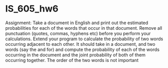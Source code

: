 IS_605_hw6
==========
Assignment:
Take a document in English and print out the estimated probabilities
for each of the words that occur in that document.  Remove all
punctuation (quotes, commas, hyphens etc) before you perform your calculations.
Extend your program to calculate the probability of two words occurring adjacent to
each other. It should take in a document, and two words (say the and for) and compute
the probability of each of the words occurring in the document and the joint probability
of both of them occurring together. The order of the two words is not important

